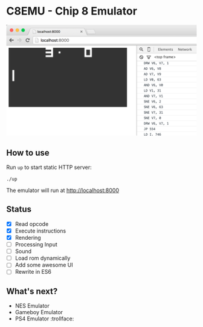 # C8EMU - Chip 8 Emulator

![](chip8.png)

## How to use
Run `up` to start static HTTP server:

```
./up
```

The emulator will run at  [http://localhost:8000](http://localhost:8000)

## Status
- [x] Read opcode
- [x] Execute instructions
- [x] Rendering
- [ ] Processing Input
- [ ] Sound
- [ ] Load rom dynamically
- [ ] Add some awesome UI
- [ ] Rewrite in ES6

## What's next?
- NES Emulator
- Gameboy Emulator
- PS4 Emulator :trollface:

